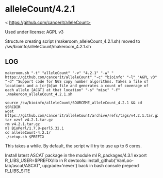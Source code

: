 alleleCount/4.2.1
========================

< https://github.com/cancerit/alleleCount>

Used under license:
AGPL v3


Structure creating script (makeroom_alleleCount_4.2.1.sh) moved to /sw/bioinfo/alleleCount/makeroom_4.2.1.sh

LOG
---

    makeroom.sh "-t" "alleleCount" "-v" "4.2.1" "-w" " https://github.com/cancerit/alleleCount" "-c" "bioinfo" "-l" "AGPL v3" "-d" "Support code for NGS copy number algorithms. Takes a file of locations and a [cr|b]am file and generates a count of coverage of each allele [ACGT] at that location" "-s" "misc" "-f"
    ./makeroom_alleleCount_4.2.1.sh

    source /sw/bioinfo/alleleCount/SOURCEME_alleleCount_4.2.1 && cd $SRCDIR
    wget https://github.com/cancerit/alleleCount/archive/refs/tags/v4.2.1.tar.gz    
    tar xzvf v4.2.1.tar.gz
    rm v4.2.1.tar.gz
    ml BioPerl/1.7.8-perl5.32.1
    cd alleleCount-4.2.1/
    ./setup.sh $PREFIX

This takes a while. By default, the script will try to use up to 6 cores.

Install latest ASCAT package in the module
    ml R_packages/4.3.1
    export R_LIBS_USER=$PREFIX/lib
in R
    devtools::install_github('VanLoo-lab/ascat/ASCAT', upgrade='never')
back in bash console
    prepend R_LIBS_SITE

